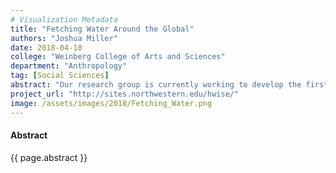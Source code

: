 ```yaml
---
# Visualization Metadata
title: "Fetching Water Around the Global"
authors: "Joshua Miller"
date: 2018-04-10
college: "Weinberg College of Arts and Sciences"
department: "Anthropology"
tag: [Social Sciences]
abstract: "Our research group is currently working to develop the first cross-culturally validated household water insecurity scale. In order to do this, we have partnered with numerous collaborators to implement the survey in diverse ecological settings. As part of the survey, participants are asked to recall how long it takes to travel to their primary water source and the number of trips they make each week. Using this information, I created a figure that is intended to convey the number of hours individuals spend fetching water each week, by site. This information is critical for testing the validity of our survey, but can also be used as a tool to motivate policymakers and researchers to explore the topic of water insecurity in greater depth given its clear opportunity costs."
project_url: "http://sites.northwestern.edu/hwise/"
image: /assets/images/2018/Fetching_Water.png
---
```

#### Abstract
{{ page.abstract }}
